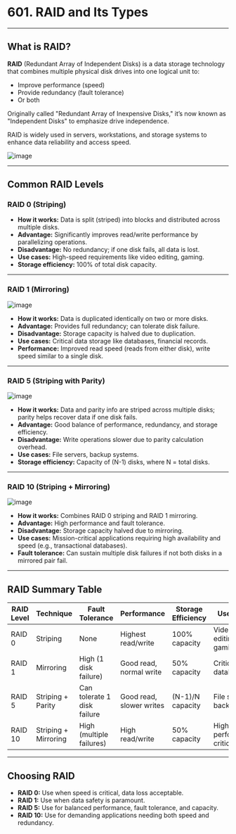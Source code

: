 # 601. RAID and Its Types

---

## What is RAID?

**RAID** (Redundant Array of Independent Disks) is a data storage technology that combines multiple physical disk drives into one logical unit to:

- Improve performance (speed)
- Provide redundancy (fault tolerance)
- Or both

Originally called "Redundant Array of Inexpensive Disks," it’s now known as "Independent Disks" to emphasize drive independence.

RAID is widely used in servers, workstations, and storage systems to enhance data reliability and access speed.

![image](https://github.com/user-attachments/assets/2296fa7f-ef25-47a2-83d2-915239f20069)

---

## Common RAID Levels

### RAID 0 (Striping)

- **How it works:** Data is split (striped) into blocks and distributed across multiple disks.
- **Advantage:** Significantly improves read/write performance by parallelizing operations.
- **Disadvantage:** No redundancy; if one disk fails, all data is lost.
- **Use cases:** High-speed requirements like video editing, gaming.
- **Storage efficiency:** 100% of total disk capacity.
  
---

### RAID 1 (Mirroring)

![image](https://github.com/user-attachments/assets/95e9f5c6-3c7e-42ba-a824-4c1fcd27d862)

- **How it works:** Data is duplicated identically on two or more disks.
- **Advantage:** Provides full redundancy; can tolerate disk failure.
- **Disadvantage:** Storage capacity is halved due to duplication.
- **Use cases:** Critical data storage like databases, financial records.
- **Performance:** Improved read speed (reads from either disk), write speed similar to a single disk.

---

### RAID 5 (Striping with Parity)

![image](https://github.com/user-attachments/assets/9310d17a-71e2-4ee2-9be8-9f79d028f742)

- **How it works:** Data and parity info are striped across multiple disks; parity helps recover data if one disk fails.
- **Advantage:** Good balance of performance, redundancy, and storage efficiency.
- **Disadvantage:** Write operations slower due to parity calculation overhead.
- **Use cases:** File servers, backup systems.
- **Storage efficiency:** Capacity of (N-1) disks, where N = total disks.

---

### RAID 10 (Striping + Mirroring)

![image](https://github.com/user-attachments/assets/6cdd48f6-31e4-49a3-a8c6-f9223453a6cc)

- **How it works:** Combines RAID 0 striping and RAID 1 mirroring.
- **Advantage:** High performance and fault tolerance.
- **Disadvantage:** Storage capacity halved due to mirroring.
- **Use cases:** Mission-critical applications requiring high availability and speed (e.g., transactional databases).
- **Fault tolerance:** Can sustain multiple disk failures if not both disks in a mirrored pair fail.

---

## RAID Summary Table

| RAID Level | Technique         | Fault Tolerance         | Performance         | Storage Efficiency     | Use Cases                        |
|------------|-------------------|-------------------------|---------------------|------------------------|---------------------------------|
| RAID 0     | Striping          | None                    | Highest read/write  | 100% capacity          | Video editing, gaming            |
| RAID 1     | Mirroring         | High (1 disk failure)   | Good read, normal write | 50% capacity          | Critical data, databases         |
| RAID 5     | Striping + Parity | Can tolerate 1 disk failure | Good read, slower writes | (N-1)/N capacity       | File servers, backups            |
| RAID 10    | Striping + Mirroring | High (multiple failures) | High read/write    | 50% capacity           | High-performance, critical apps |

---

## Choosing RAID

- **RAID 0:** Use when speed is critical, data loss acceptable.
- **RAID 1:** Use when data safety is paramount.
- **RAID 5:** Use for balanced performance, fault tolerance, and capacity.
- **RAID 10:** Use for demanding applications needing both speed and redundancy.
